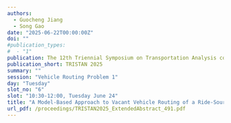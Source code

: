```yaml
---
authors:
  - Guocheng Jiang
  - Song Gao
date: "2025-06-22T00:00:00Z"
doi: ""
#publication_types:
#  - "1"
publication: The 12th Triennial Symposium on Transportation Analysis conference
publication_short: TRISTAN 2025
summary: ""
session: "Vehicle Routing Problem 1"
day: "Tuesday"
slot_no: "6"
slot: "10:30-12:00, Tuesday June 24"
title: "A Model-Based Approach to Vacant Vehicle Routing of a Ride-Sourcing Fleet in Transportation Networks"
url_pdf: /proceedings/TRISTAN2025_ExtendedAbstract_491.pdf
---
```


